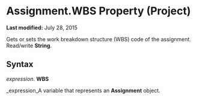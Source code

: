 
# Assignment.WBS Property (Project)

 **Last modified:** July 28, 2015

Gets or sets the work breakdown structure (WBS) code of the assignment. Read/write **String**.

## Syntax

 _expression_. **WBS**

 _expression_A variable that represents an  **Assignment** object.

